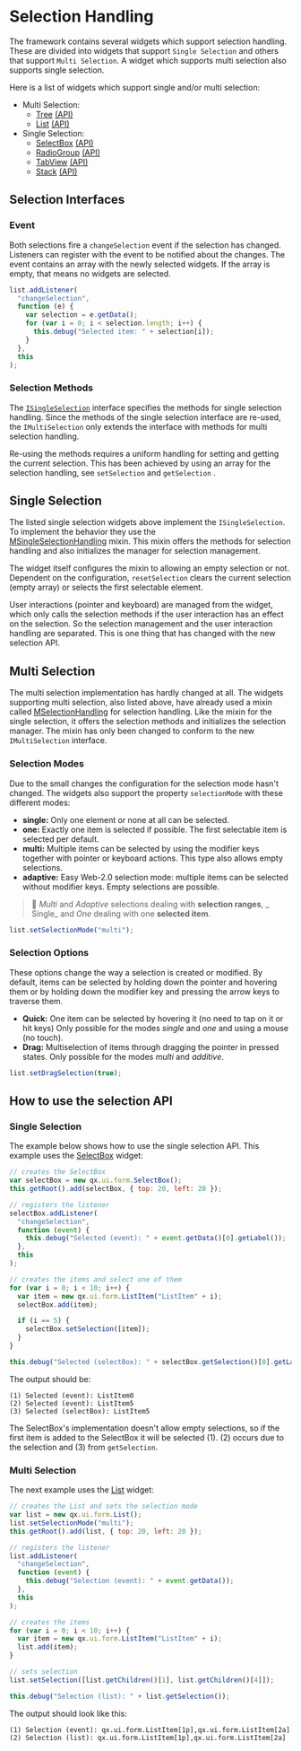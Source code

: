 # Selection Handling

The framework contains several widgets which support selection handling. These
are divided into widgets that support `Single Selection` and others that support
`Multi Selection`. A widget which supports multi selection also supports single
selection.

Here is a list of widgets which support single and/or multi selection:

- Multi Selection:
  - [Tree](apps://demobrowser/#widget~Tree.html)
    [(API)](apps://apiviewer/#qx.ui.tree.Tree)
  - [List](apps://demobrowser/#widget~List.html)
    [(API)](apps://apiviewer/#qx.ui.form.List)
- Single Selection:
  - [SelectBox](apps://demobrowser/#widget~SelectBox.html)
    [(API)](apps://apiviewer/#qx.ui.form.SelectBox)
  - [RadioGroup](apps://demobrowser/#widget~RadioButton.html)
    [(API)](apps://apiviewer/#qx.ui.form.RadioGroup)
  - [TabView](apps://demobrowser/#widget~TabView.html)
    [(API)](apps://apiviewer/#qx.ui.tabview.TabView)
  - [Stack](apps://demobrowser/#widget~StackContainer.html)
    [(API)](apps://apiviewer/#qx.ui.container.Stack)

## Selection Interfaces

### Event

Both selections fire a `changeSelection` event if the selection has changed.
Listeners can register with the event to be notified about the changes. The
event contains an array with the newly selected widgets. If the array is empty,
that means no widgets are selected.

```javascript
list.addListener(
  "changeSelection",
  function (e) {
    var selection = e.getData();
    for (var i = 0; i < selection.length; i++) {
      this.debug("Selected item: " + selection[i]);
    }
  },
  this
);
```

### Selection Methods

The
[`ISingleSelection`](apps://apiviewer/#https://qooxdoo.org/qxl.apiviewer/#qx.ui.core.ISingleSelection)
interface specifies the methods for single selection handling. Since the methods
of the single selection interface are re-used, the `IMultiSelection` only
extends the interface with methods for multi selection handling.

Re-using the methods requires a uniform handling for setting and getting the
current selection. This has been achieved by using an array for the selection
handling, see `setSelection` and `getSelection` .

## Single Selection

The listed single selection widgets above implement the `ISingleSelection`. To
implement the behavior they use the  
[MSingleSelectionHandling](apps://apiviewer/#qx.ui.core.MSingleSelectionHandling)
mixin. This mixin offers the methods for selection handling and also initializes
the manager for selection management.

The widget itself configures the mixin to allowing an empty selection or not.
Dependent on the configuration, `resetSelection` clears the current selection
(empty array) or selects the first selectable element.

User interactions (pointer and keyboard) are managed from the widget, which only
calls the selection methods if the user interaction has an effect on the
selection. So the selection management and the user interaction handling are
separated. This is one thing that has changed with the new selection API.

## Multi Selection

The multi selection implementation has hardly changed at all. The widgets
supporting multi selection, also listed above, have already used a mixin called
[MSelectionHandling](apps://apiviewer/#qx.ui.core.MSelectionHandling) for
selection handling. Like the mixin for the single selection, it offers the
selection methods and initializes the selection manager. The mixin has only been
changed to conform to the new `IMultiSelection` interface.

### Selection Modes

Due to the small changes the configuration for the selection mode hasn't
changed. The widgets also support the property `selectionMode` with these
different modes:

- **single:** Only one element or none at all can be selected.
- **one:** Exactly one item is selected if possible. The first selectable item
  is selected per default.
- **multi:** Multiple items can be selected by using the modifier keys together
  with pointer or keyboard actions. This type also allows empty selections.
- **adaptive:** Easy Web-2.0 selection mode: multiple items can be selected
  without modifier keys. Empty selections are possible.

> :memo: _Multi_ and _Adaptive_ selections dealing with **selection ranges**, _ Single_
> and _One_ dealing with one **selected item**.

```javascript
list.setSelectionMode("multi");
```

### Selection Options

These options change the way a selection is created or modified. By default,
items can be selected by holding down the pointer and hovering them or by
holding down the modifier key and pressing the arrow keys to traverse them.

- **Quick:** One item can be selected by hovering it (no need to tap on it or
  hit keys) Only possible for the modes _single_ and _one_ and using a mouse (no
  touch).
- **Drag:** Multiselection of items through dragging the pointer in pressed
  states. Only possible for the modes _multi_ and _additive_.

```javascript
list.setDragSelection(true);
```

## How to use the selection API

### Single Selection

The example below shows how to use the single selection API. This example uses
the [SelectBox](apps://apiviewer/#qx.ui.form.SelectBox) widget:

```javascript
// creates the SelectBox
var selectBox = new qx.ui.form.SelectBox();
this.getRoot().add(selectBox, { top: 20, left: 20 });

// registers the listener
selectBox.addListener(
  "changeSelection",
  function (event) {
    this.debug("Selected (event): " + event.getData()[0].getLabel());
  },
  this
);

// creates the items and select one of them
for (var i = 0; i < 10; i++) {
  var item = new qx.ui.form.ListItem("ListItem" + i);
  selectBox.add(item);

  if (i == 5) {
    selectBox.setSelection([item]);
  }
}

this.debug("Selected (selectBox): " + selectBox.getSelection()[0].getLabel());
```

The output should be:

```
(1) Selected (event): ListItem0
(2) Selected (event): ListItem5
(3) Selected (selectBox): ListItem5
```

The SelectBox's implementation doesn't allow empty selections, so if the first
item is added to the SelectBox it will be selected (1). (2) occurs due to the
selection and (3) from `getSelection`.

### Multi Selection

The next example uses the [List](apps://apiviewer/#qx.ui.form.List) widget:

```javascript
// creates the List and sets the selection mode
var list = new qx.ui.form.List();
list.setSelectionMode("multi");
this.getRoot().add(list, { top: 20, left: 20 });

// registers the listener
list.addListener(
  "changeSelection",
  function (event) {
    this.debug("Selection (event): " + event.getData());
  },
  this
);

// creates the items
for (var i = 0; i < 10; i++) {
  var item = new qx.ui.form.ListItem("ListItem" + i);
  list.add(item);
}

// sets selection
list.setSelection([list.getChildren()[1], list.getChildren()[4]]);

this.debug("Selection (list): " + list.getSelection());
```

The output should look like this:

```
(1) Selection (event): qx.ui.form.ListItem[1p],qx.ui.form.ListItem[2a]
(2) Selection (list): qx.ui.form.ListItem[1p],qx.ui.form.ListItem[2a]
```
